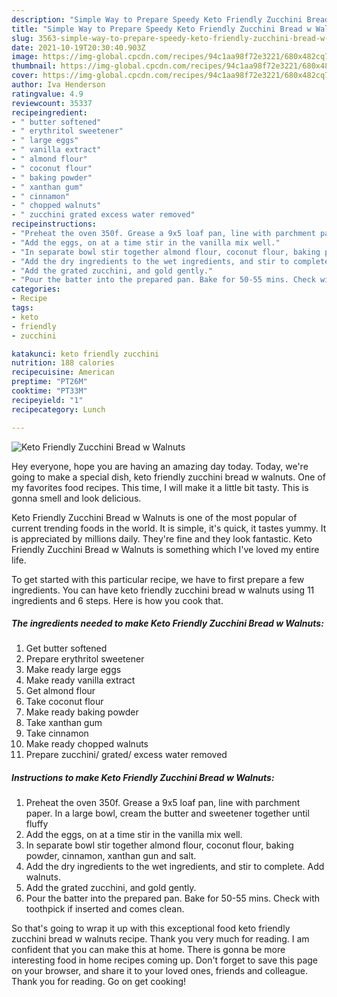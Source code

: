 ```yaml
---
description: "Simple Way to Prepare Speedy Keto Friendly Zucchini Bread w Walnuts"
title: "Simple Way to Prepare Speedy Keto Friendly Zucchini Bread w Walnuts"
slug: 3563-simple-way-to-prepare-speedy-keto-friendly-zucchini-bread-w-walnuts
date: 2021-10-19T20:30:40.903Z
image: https://img-global.cpcdn.com/recipes/94c1aa98f72e3221/680x482cq70/keto-friendly-zucchini-bread-w-walnuts-recipe-main-photo.jpg
thumbnail: https://img-global.cpcdn.com/recipes/94c1aa98f72e3221/680x482cq70/keto-friendly-zucchini-bread-w-walnuts-recipe-main-photo.jpg
cover: https://img-global.cpcdn.com/recipes/94c1aa98f72e3221/680x482cq70/keto-friendly-zucchini-bread-w-walnuts-recipe-main-photo.jpg
author: Iva Henderson
ratingvalue: 4.9
reviewcount: 35337
recipeingredient:
- " butter softened"
- " erythritol sweetener"
- " large eggs"
- " vanilla extract"
- " almond flour"
- " coconut flour"
- " baking powder"
- " xanthan gum"
- " cinnamon"
- " chopped walnuts"
- " zucchini grated excess water removed"
recipeinstructions:
- "Preheat the oven 350f. Grease a 9x5 loaf pan, line with parchment paper. In a large bowl, cream the butter and sweetener together until fluffy"
- "Add the eggs, on at a time stir in the vanilla mix well."
- "In separate bowl stir together almond flour, coconut flour, baking powder, cinnamon, xanthan gun and salt."
- "Add the dry ingredients to the wet ingredients, and stir to complete. Add walnuts."
- "Add the grated zucchini, and gold gently."
- "Pour the batter into the prepared pan. Bake for 50-55 mins. Check with toothpick if inserted and comes clean."
categories:
- Recipe
tags:
- keto
- friendly
- zucchini

katakunci: keto friendly zucchini 
nutrition: 188 calories
recipecuisine: American
preptime: "PT26M"
cooktime: "PT33M"
recipeyield: "1"
recipecategory: Lunch

---
```



![Keto Friendly Zucchini Bread w Walnuts](https://img-global.cpcdn.com/recipes/94c1aa98f72e3221/680x482cq70/keto-friendly-zucchini-bread-w-walnuts-recipe-main-photo.jpg)

Hey everyone, hope you are having an amazing day today. Today, we're going to make a special dish, keto friendly zucchini bread w walnuts. One of my favorites food recipes. This time, I will make it a little bit tasty. This is gonna smell and look delicious.

Keto Friendly Zucchini Bread w Walnuts is one of the most popular of current trending foods in the world. It is simple, it's quick, it tastes yummy. It is appreciated by millions daily. They're fine and they look fantastic. Keto Friendly Zucchini Bread w Walnuts is something which I've loved my entire life.




To get started with this particular recipe, we have to first prepare a few ingredients. You can have keto friendly zucchini bread w walnuts using 11 ingredients and 6 steps. Here is how you cook that.

<!--inarticleads1-->

##### The ingredients needed to make Keto Friendly Zucchini Bread w Walnuts:

1. Get  butter softened
1. Prepare  erythritol sweetener
1. Make ready  large eggs
1. Make ready  vanilla extract
1. Get  almond flour
1. Take  coconut flour
1. Make ready  baking powder
1. Take  xanthan gum
1. Take  cinnamon
1. Make ready  chopped walnuts
1. Prepare  zucchini/ grated/ excess water removed




<!--inarticleads2-->

##### Instructions to make Keto Friendly Zucchini Bread w Walnuts:

1. Preheat the oven 350f. Grease a 9x5 loaf pan, line with parchment paper. In a large bowl, cream the butter and sweetener together until fluffy
1. Add the eggs, on at a time stir in the vanilla mix well.
1. In separate bowl stir together almond flour, coconut flour, baking powder, cinnamon, xanthan gun and salt.
1. Add the dry ingredients to the wet ingredients, and stir to complete. Add walnuts.
1. Add the grated zucchini, and gold gently.
1. Pour the batter into the prepared pan. Bake for 50-55 mins. Check with toothpick if inserted and comes clean.




So that's going to wrap it up with this exceptional food keto friendly zucchini bread w walnuts recipe. Thank you very much for reading. I am confident that you can make this at home. There is gonna be more interesting food in home recipes coming up. Don't forget to save this page on your browser, and share it to your loved ones, friends and colleague. Thank you for reading. Go on get cooking!
